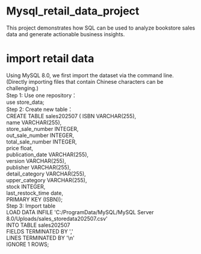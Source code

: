 # Mysql_retail_data_project
This project demonstrates how SQL can be used to analyze bookstore sales data and generate actionable business insights.

# import retail data
Using MySQL 8.0, we first import the dataset via the command line. (Directly importing files that contain Chinese characters can be challenging.)<br>
Step 1: Use one repository：<br>
use store_data;<br>
Step 2: Create new table：<br>
CREATE TABLE sales202507 ( ISBN VARCHAR(255),<br>
            name VARCHAR(255),<br>
            store_sale_number INTEGER,<br>
	    out_sale_number INTEGER,<br>
	    total_sale_number INTEGER,<br>
	    price float,<br>
	    publication_date VARCHAR(255),<br>
	    version VARCHAR(255),<br>
	    publisher VARCHAR(255),<br>
	    detail_category VARCHAR(255),<br>
            upper_category VARCHAR(255),<br>
	    stock INTEGER,<br>
            last_restock_time date,<br>
            PRIMARY KEY (ISBN));<br>
Step 3: Import table<br>
LOAD DATA INFILE 'C:/ProgramData/MySQL/MySQL Server 8.0/Uploads/sales_storedata202507.csv'<br>
INTO TABLE sales202507 <br>
FIELDS TERMINATED BY ','<br>
LINES TERMINATED BY '\n'<br>
IGNORE 1 ROWS;<br>
